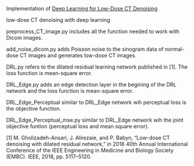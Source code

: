 Implementation of <a href="https://arxiv.org/abs/1902.10127">Deep Learning for Low-Dose CT Denoising</a> 

low-dose CT denoising with deep learning 

preprocess_CT_image.py includes all the function needed to work with Dicom images. 

add_noise_dicom.py adds Poisson noise to the sinogram data of normal-dose CT images and generates low-dose CT images.

DRL.py refers to the dilated residual learning network published in [1]. The loss function is mean-square error.

DRL_Edge.py adds an edge detection layer in the begining of the DRL network and the loss function is mean-square error.

DRL_Edge_Perceptual similar to DRL_Edge network wih perceptual loss is the objective function.

DRL_Edge_Perceptual_mse.py similar to DRL_Edge network wih the joint objective funtion (perceptual loss and mean square error).




[1] M. Gholizadeh-Ansari, J. Alirezaie, and P. Babyn, “Low-dose CT
denoising with dilated residual network,” in 2018 40th Annual International
Conference of the IEEE Engineering in Medicine and Biology
Society (EMBC). IEEE, 2018, pp. 5117–5120.

